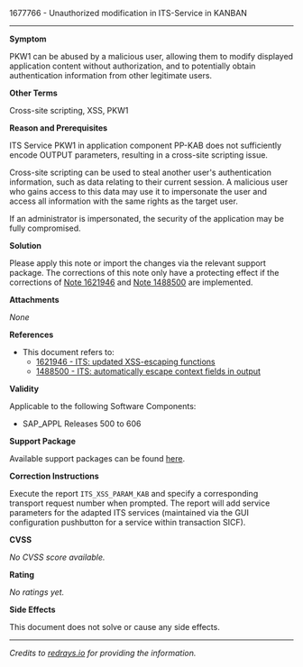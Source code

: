 1677766 - Unauthorized modification in ITS-Service in KANBAN

---

**Symptom**

PKW1 can be abused by a malicious user, allowing them to modify displayed application content without authorization, and to potentially obtain authentication information from other legitimate users.

**Other Terms**

Cross-site scripting, XSS, PKW1

**Reason and Prerequisites**

ITS Service PKW1 in application component PP-KAB does not sufficiently encode OUTPUT parameters, resulting in a cross-site scripting issue.

Cross-site scripting can be used to steal another user's authentication information, such as data relating to their current session. A malicious user who gains access to this data may use it to impersonate the user and access all information with the same rights as the target user.

If an administrator is impersonated, the security of the application may be fully compromised.

**Solution**

Please apply this note or import the changes via the relevant support package. The corrections of this note only have a protecting effect if the corrections of [Note 1621946](https://me.sap.com/notes/1621946) and [Note 1488500](https://me.sap.com/notes/1488500) are implemented.

**Attachments**

_None_

**References**

- This document refers to:
  - [1621946 - ITS: updated XSS-escaping functions](https://me.sap.com/notes/1621946)
  - [1488500 - ITS: automatically escape context fields in output](https://me.sap.com/notes/1488500)

**Validity**

Applicable to the following Software Components:

- SAP_APPL Releases 500 to 606

**Support Package**

Available support packages can be found [here](https://me.sap.com/supportpackage/SAPKH50027).

**Correction Instructions**

Execute the report `ITS_XSS_PARAM_KAB` and specify a corresponding transport request number when prompted. The report will add service parameters for the adapted ITS services (maintained via the GUI configuration pushbutton for a service within transaction SICF).

**CVSS**

_No CVSS score available._

**Rating**

_No ratings yet._

**Side Effects**

This document does not solve or cause any side effects.

---

*Credits to [redrays.io](https://redrays.io) for providing the information.*